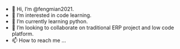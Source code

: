 - 👋 Hi, I’m @fengmian2021.
- 👀 I’m interested in code learning.
- 🌱 I’m currently learning python.
- 💞️ I’m looking to collaborate on traditional ERP project and low code platform.
- 📫 How to reach me ...

<!---
fengmian2021/fengmian2021 is a ✨ special ✨ repository because its `README.md` (this file) appears on your GitHub profile.
You can click the Preview link to take a look at your changes.
--->
